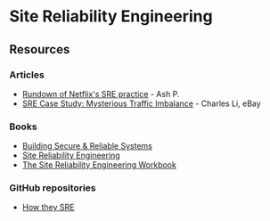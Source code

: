 # Site Reliability Engineering

## Resources

### Articles

* [Rundown of Netflix's SRE practice](https://five9s.substack.com/p/rundown-of-netflixs-sre-practice) - Ash P.
* [SRE Case Study: Mysterious Traffic Imbalance](https://tech.ebayinc.com/engineering/sre-case-study-mysterious-traffic-imbalance/) - Charles Li, eBay

### Books

* [Building Secure & Reliable Systems](https://sre.google/static/pdf/building\_secure\_and\_reliable\_systems.pdf)
* [Site Reliability Engineering](https://sre.google/sre-book/table-of-contents/)
* [The Site Reliability Engineering Workbook](https://sre.google/workbook/table-of-contents/)

### GitHub repositories

* [How they SRE](https://github.com/upgundecha/howtheysre)
